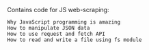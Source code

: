 Contains code for JS web-scraping:

    Why JavaScript programming is amazing
    How to manipulate JSON data
    How to use request and fetch API
    How to read and write a file using fs module
